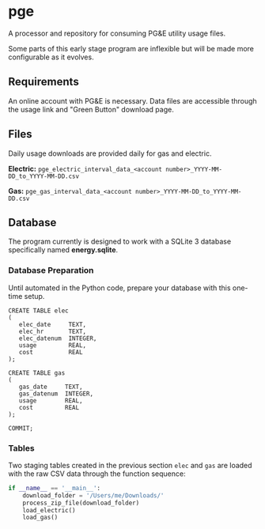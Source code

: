 # pge
A processor and repository for consuming PG&E utility usage files.

Some parts of this early stage program are inflexible but will be made more configurable
as it evolves.

## Requirements
An online account with PG&E is necessary. Data files are accessible through the usage
link and "Green Button" download page.

## Files
Daily usage downloads are provided daily for gas and electric.

**Electric:** `pge_electric_interval_data_<account number>_YYYY-MM-DD_to_YYYY-MM-DD.csv`

**Gas:** `pge_gas_interval_data_<account number>_YYYY-MM-DD_to_YYYY-MM-DD.csv`

## Database
The program currently is designed to work with a SQLite 3 database specifically named
**energy.sqlite**.

### Database Preparation
Until automated in the Python code, prepare your database with this one-time setup.
```sqlite-sql
CREATE TABLE elec
(
   elec_date     TEXT,
   elec_hr       TEXT,
   elec_datenum  INTEGER,
   usage         REAL,
   cost          REAL
);

CREATE TABLE gas
(
   gas_date     TEXT,
   gas_datenum  INTEGER,
   usage        REAL,
   cost         REAL
);

COMMIT;
```
### Tables
Two staging tables created in the previous section `elec` and `gas` are loaded with 
the raw CSV data through the function sequence:
```python
if __name__ == '__main__':
    download_folder = '/Users/me/Downloads/'
    process_zip_file(download_folder)
    load_electric()
    load_gas()
```